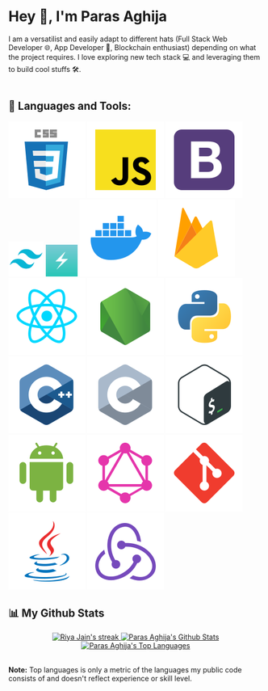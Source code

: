 # Hey 👋, I'm Paras Aghija

I am a versatilist and easily adapt to different hats (Full Stack Web Developer 🌐, App Developer 📱, Blockchain enthusiast) depending on what the project requires. I love exploring new tech stack 💻 and leveraging them to build cool stuffs 🛠️.
<br/>
<br/>

## 🔨 Languages and Tools:

<img src="./assets/css.svg"/>
<img src="./assets/javascript.svg"/>
<img src="./assets/bootstrap.svg"/>
<img src="./assets/tailwind.svg" width="70px"/>
<img src="./assets/chakra.png" width="63px"/>
<img src="./assets/docker.svg"/>
<img src="./assets/firebase.svg"/>
<img src="./assets/react.svg"/>
<img src="./assets/node.svg"/>
<img src="./assets/python.svg"/>
<img src="./assets/c++.svg"/>
<img src="./assets/c.svg"/>
<img src="./assets/bash-colored.svg"/>
<img src="./assets/android.svg"/>
<img src="./assets/graphql.svg"/>
<img src="./assets/git-scm.svg"/>
<img src="./assets/java.svg"/>
<img src="./assets/redux.svg"/>
<br>

## 📊 My Github Stats

<p align="center">
    <a href="https://github.com/paras-aghija/github-readme-streak-stats">
        <img title="🔥 Get streak stats for your profile at git.io/streak-stats" alt="Riya Jain's streak" src="https://github-readme-streak-stats.herokuapp.com/?user=paras-aghija&theme=black-ice&hide_border=true&stroke=0000&background=060A0CD0"/>
    </a>
    <a href="https://github.com/paras-aghija/github-readme-stats"><img alt="Paras Aghija's Github Stats" src="https://github-readme-stats.vercel.app/api?username=paras-aghija&show_icons=true&count_private=true&theme=react&hide_border=true&bg_color=0D1117" /></a>
<a href="https://github.com/paras-aghija/github-readme-stats"><img alt="Paras Aghija's Top Languages" src="https://github-readme-stats.vercel.app/api/top-langs/?username=paras-aghija&langs_count=8&count_private=true&layout=compact&theme=react&hide_border=true&bg_color=0D1117"/></a>
</p>

<br/>
<b>Note:</b> Top languages is only a metric of the languages my public code consists of and doesn't reflect experience or skill level.
